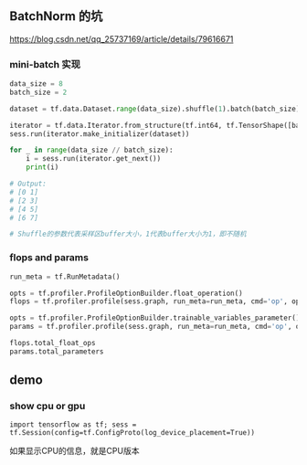 ## BatchNorm 的坑

https://blog.csdn.net/qq_25737169/article/details/79616671

### mini-batch 实现

```python
data_size = 8
batch_size = 2

dataset = tf.data.Dataset.range(data_size).shuffle(1).batch(batch_size)

iterator = tf.data.Iterator.from_structure(tf.int64, tf.TensorShape([batch_size, ]))
sess.run(iterator.make_initializer(dataset))

for _ in range(data_size // batch_size):
    i = sess.run(iterator.get_next())
    print(i)

# Output:
# [0 1]
# [2 3]
# [4 5]
# [6 7]

# Shuffle的参数代表采样区buffer大小，1代表buffer大小为1，即不随机
```

### flops and params

```python
run_meta = tf.RunMetadata()

opts = tf.profiler.ProfileOptionBuilder.float_operation()    
flops = tf.profiler.profile(sess.graph, run_meta=run_meta, cmd='op', options=opts)

opts = tf.profiler.ProfileOptionBuilder.trainable_variables_parameter()    
params = tf.profiler.profile(sess.graph, run_meta=run_meta, cmd='op', options=opts)

flops.total_float_ops
params.total_parameters
```

## demo

### show cpu or gpu

```shell
import tensorflow as tf; sess = tf.Session(config=tf.ConfigProto(log_device_placement=True))
```

如果显示CPU的信息，就是CPU版本
